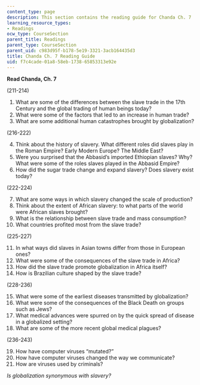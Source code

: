 ```yaml
---
content_type: page
description: This section contains the reading guide for Chanda Ch. 7
learning_resource_types:
- Readings
ocw_type: CourseSection
parent_title: Readings
parent_type: CourseSection
parent_uid: c983d95f-b178-5e19-3321-3acb164435d3
title: Chanda Ch. 7 Reading Guide
uid: f7c4cade-01a8-58eb-1738-65853313e92e
---
```


**Read Chanda, Ch. 7**

(211-214)

1.  What are some of the differences between the slave trade in the 17th Century and the global trading of human beings today?
2.  What were some of the factors that led to an increase in human trade?
3.  What are some additional human catastrophes brought by globalization?

(216-222)

4.  Think about the history of slavery. What different roles did slaves play in the Roman Empire? Early Modern Europe? The Middle East?
5.  Were you surprised that the Abbasid’s imported Ethiopian slaves? Why? What were some of the roles slaves played in the Abbasid Empire?
6.  How did the sugar trade change and expand slavery? Does slavery exist today?

(222-224)

7.  What are some ways in which slavery changed the scale of production?
8.  Think about the extent of African slavery: to what parts of the world were African slaves brought?
9.  What is the relationship between slave trade and mass consumption?
10.  What countries profited most from the slave trade?

(225-227)

11.  In what ways did slaves in Asian towns differ from those in European ones?
12.  What were some of the consequences of the slave trade in Africa?
13.  How did the slave trade promote globalization in Africa itself?
14.  How is Brazilian culture shaped by the slave trade?

(228-236)

15.  What were some of the earliest diseases transmitted by globalization?
16.  What were some of the consequences of the Black Death on groups such as Jews?
17.  What medical advances were spurred on by the quick spread of disease in a globalized setting?
18.  What are some of the more recent global medical plagues?

(236-243)

19.  How have computer viruses “mutated?”
20.  How have computer viruses changed the way we communicate?
21.  How are viruses used by criminals?

_Is globalization synonymous with slavery?_
